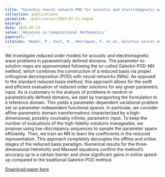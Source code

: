 ```yaml
---
title: "Galerkin neural network-POD for acoustic and electromagnetic wave propagation in parametric domains"
collection: publications
permalink: /publication/2025-07-21-nnpod
excerpt: ''
date: 2025-07-21
venue: 'Advances in Computational Mathematics'
paperurl: ' '
citation: 'Weder, P., Kast, M., Henríquez, F. et al. Galerkin neural network-POD for acoustic and electromagnetic wave propagation in parametric domains. Adv Comput Math 51, 37 (2025). https://doi.org/10.1007/s10444-025-10245-9'
---
```

We investigate reduced order models for acoustic and electromagnetic wave problems in parametrically defined domains. The parameter-to-solution maps are approximated following the so-called Galerkin POD-NN method, which combines the construction of a reduced basis via proper orthogonal decomposition (POD) with neural networks (NNs). As opposed to the standard reduced basis method, this approach allows for the swift and efficient evaluation of reduced order solutions for any given parametric input. As is customary in the analysis of problems in random or parametrically defined domains, we start by transporting the formulation to a reference domain. This yields a parameter-dependent variational problem set on parameter-independent functional spaces. In particular, we consider affine-parametric domain transformations characterized by a high-dimensional, possibly countably infinite, parametric input. To keep the number of evaluations of the high-fidelity solutions manageable, we propose using low-discrepancy sequences to sample the parameter space efficiently. Then, we train an NN to learn the coefficients in the reduced representation. This approach completely decouples the offline and online stages of the reduced basis paradigm. Numerical results for the three-dimensional Helmholtz and Maxwell equations confirm the method’s accuracy up to a certain barrier and show significant gains in online speed-up compared to the traditional Galerkin POD method.

[Download paper here](https://link.springer.com/article/10.1007/s10444-025-10245-9)
